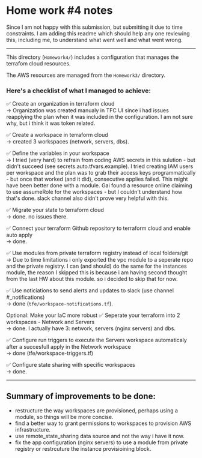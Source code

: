 # Home work #4 notes

Since I am not happy with this submission, but submitting it due to time constraints. I am adding this readme which should help any one reviewing this, including me, to understand what went well and what went wrong.

-----------------------

This directory (`Homework4/`) includes a configuration that manages the terrafom cloud resources. 

The AWS resources are managed from the `Homework3/` directory. 

### Here's a checklist of what I managed to achieve:

✅ Create an organization in terraform cloud
</br> -> Organization was created manualy in TFC UI since i had issues reapplying the plan when it was included in the configuration. I am not sure why, but i think it was token related.

✅ Create a workspace in terraform cloud 
</br> -> created 3 workspaces (network, servers, dbs). 

✅ Define the variables in your workspace
</br> -> I tried (very hard) to refrain from coding AWS secrets in this sulution - but didn't succeed (see secrets.auto.tfvars.example). I tried creating IAM users per workspace and the plan was to grab their access keys programmatically - but once that worked (and it did), consecutive applies failed. This might have been better done with a module. Gai found a resource online claiming to use assumeRole for the workspaces - but I couldn't understand how that's done. slack channel also didn't prove very helpful with this. 

✅ Migrate your state to terraform cloud
</br> -> done. no issues there.

✅ Connect your terraform Github repository to terraform cloud and enable auto apply
</br> -> done.

✅ Use modules from private terraform registry instead of local folders/git
</br> -> Due to time limitations i only exported the vpc module to a seperate repo and the private registry. I can (and should) do the same for the instances module, the reason I skipped this is because i am having second thought from the last HW about this module. so i decided to skip that for now. 

✅ Use noticiations to send alerts and updates to slack (use channel #_notifications)
</br> -> done (`tfe/workspace-notifications.tf`). 

Optional: Make your IaC more robust
✅ Seperate your terraform into 2 workspaces - Network and Servers
</br> -> done. I actually have 3: network, servers (nginx servers) and dbs.

✅ Configure run triggers to execute the Servers workspace automaticaly after a succesfull apply in the Network workspace
</br> -> done (tfe/workspace-triggers.tf)

✅ Configure state sharing with specific workspaces
</br> -> done. 

---------------

## Summary of improvements to be done:
* restructure the way workspaces are provisioned, perhaps using a module, so things will be more concise.
* find a better way to grant permissions to workspaces to provision AWS infrastructure. 
* use remote_state_sharing data source and not the way i have it now.
* fix the app configuration (nginx servers) to use a module from private registry or restrcuture the instance provisioining block.
 